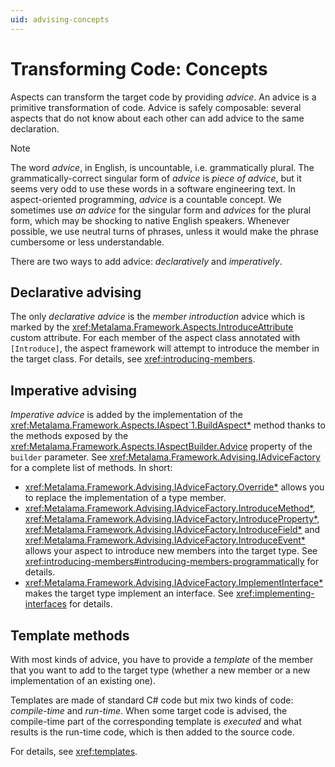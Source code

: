 ```yaml
---
uid: advising-concepts
---
```


# Transforming Code: Concepts

Aspects can transform the target code by providing _advice_. An advice is a primitive transformation of code. Advice is safely composable: several aspects that do not know about each other can add advice to the same declaration.

> [!NOTE]
> The word _advice_, in English, is uncountable, i.e. grammatically plural. The grammatically-correct singular form of _advice_ is _piece of advice_, but it seems very odd to use these words in a software engineering text. In aspect-oriented programming, _advice_ is a countable concept. We sometimes use _an advice_ for the singular form and _advices_ for the plural form, which may be shocking to native English speakers. Whenever possible, we use neutral turns of phrases, unless it would make the phrase cumbersome or less understandable.

There are two ways to add advice: _declaratively_ and _imperatively_.

## Declarative advising

The only _declarative advice_ is the _member introduction_ advice which is marked by the <xref:Metalama.Framework.Aspects.IntroduceAttribute> custom attribute. For each member of the aspect class annotated with `[Introduce]`, the aspect framework will attempt to introduce the member in the target class. For details, see <xref:introducing-members>.

## Imperative advising

_Imperative advice_ is added by the implementation of the <xref:Metalama.Framework.Aspects.IAspect`1.BuildAspect*> method thanks to the methods exposed by the <xref:Metalama.Framework.Aspects.IAspectBuilder.Advice> property of the `builder` parameter. See <xref:Metalama.Framework.Advising.IAdviceFactory> for a complete list of methods. In short:

* <xref:Metalama.Framework.Advising.IAdviceFactory.Override*> allows you to replace the implementation of a type member.
* <xref:Metalama.Framework.Advising.IAdviceFactory.IntroduceMethod*>, <xref:Metalama.Framework.Advising.IAdviceFactory.IntroduceProperty*>, <xref:Metalama.Framework.Advising.IAdviceFactory.IntroduceField*> and <xref:Metalama.Framework.Advising.IAdviceFactory.IntroduceEvent*> allows your aspect to introduce new members into the target type. See <xref:introducing-members#introducing-members-programmatically> for details.
* <xref:Metalama.Framework.Advising.IAdviceFactory.ImplementInterface*> makes the target type implement an interface. See <xref:implementing-interfaces> for details.

## Template methods

With most kinds of advice, you have to provide a _template_ of the member that you want to add to the target type (whether a new member or a new implementation of an existing one).

Templates are made of standard C# code but mix two kinds of code: _compile-time_ and _run-time_. When some target code is advised, the compile-time part of the corresponding template is _executed_ and what results is the run-time code, which is then added to the source code.

For details, see <xref:templates>.